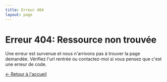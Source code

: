 ```yaml
---
title: Erreur 404
layout: page
---
```


# Erreur 404: Ressource non trouvée

Une erreur est survenue et nous n'arrivons pas à trouver la page demandée. Vérifiez l'url rentrée ou contactez-moi si vous pensez que c'est une erreur de code.

[<- Retour à l'accueil](/)
